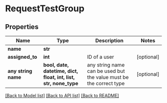 # RequestTestGroup


## Properties
Name | Type | Description | Notes
------------ | ------------- | ------------- | -------------
**name** | **str** |  | 
**assigned_to** | **int** | ID of a user | [optional] 
**any string name** | **bool, date, datetime, dict, float, int, list, str, none_type** | any string name can be used but the value must be the correct type | [optional]

[[Back to Model list]](../README.md#documentation-for-models) [[Back to API list]](../README.md#documentation-for-api-endpoints) [[Back to README]](../README.md)


